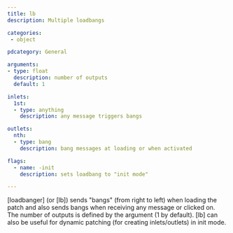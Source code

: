 ```yaml
---
title: lb
description: Multiple loadbangs

categories:
 - object

pdcategory: General

arguments:
- type: float
  description: number of outputs
  default: 1

inlets:
  1st:
  - type: anything
    description: any message triggers bangs

outlets:
  nth:
  - type: bang
    description: bang messages at loading or when activated

flags:
  - name: -init
    description: sets loadbang to "init mode"

---
```


[loadbanger] (or [lb]) sends "bangs" (from right to left) when loading the patch and also sends bangs when receiving any message or clicked on. The number of outputs is defined by the argument (1 by default). [lb] can also be useful for dynamic patching (for creating inlets/outlets) in init mode.

